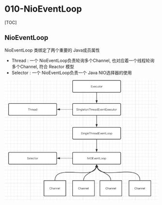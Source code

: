 # 010-NioEventLoop

[TOC]

## NioEventLoop

NioEventLoop 类绑定了两个重要的 Java成员属性

- Thread :  一个 NioEventLoop负责轮询多个Channel, 也对应着一个线程轮询多个Channel, 符合 Reactor 模型
- Selector :  一个 NioEventLoop负责一个 Java NIO选择器的使用

![image-20210515151718280](../../../../assets/image-20210515151718280.png)

